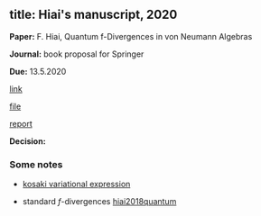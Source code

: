 
title: Hiai's manuscript, 2020
---

**Paper:** F. Hiai, Quantum f-Divergences in von Neumann Algebras

**Journal:** book proposal for Springer

**Due:** 13.5.2020

[link]()

[file](hiai2020/file.pdf)

[report](/report.pdf)

**Decision:**


### Some notes

* [kosaki variational
expression](https://drive.google.com/file/d/1ca8BKVX1qBKHPLyKvVkutX0CQIA7pFwQ/view?usp=sharing)

* standard $f$-divergences [hiai2018quantum ](hiai2018quantum)


